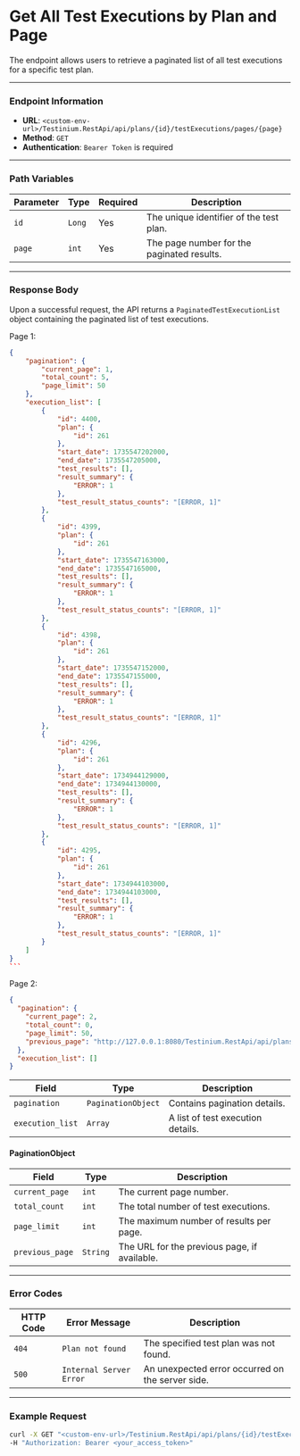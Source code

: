 # Get All Test Executions by Plan and Page

The endpoint allows users to retrieve a paginated list of all test executions for a specific test plan.

***

### Endpoint Information

* **URL**: `<custom-env-url>/Testinium.RestApi/api/plans/{id}/testExecutions/pages/{page}`
* **Method**: `GET`
* **Authentication**: `Bearer Token` is required

***

### Path Variables

| Parameter | Type   | Required | Description                                |
| --------- | ------ | -------- | ------------------------------------------ |
| `id`      | `Long` | Yes      | The unique identifier of the test plan.    |
| `page`    | `int`  | Yes      | The page number for the paginated results. |

***

### Response Body

Upon a successful request, the API returns a `PaginatedTestExecutionList` object containing the paginated list of test executions.

Page 1:

````json
{
    "pagination": {
        "current_page": 1,
        "total_count": 5,
        "page_limit": 50
    },
    "execution_list": [
        {
            "id": 4400,
            "plan": {
                "id": 261
            },
            "start_date": 1735547202000,
            "end_date": 1735547205000,
            "test_results": [],
            "result_summary": {
                "ERROR": 1
            },
            "test_result_status_counts": "[ERROR, 1]"
        },
        {
            "id": 4399,
            "plan": {
                "id": 261
            },
            "start_date": 1735547163000,
            "end_date": 1735547165000,
            "test_results": [],
            "result_summary": {
                "ERROR": 1
            },
            "test_result_status_counts": "[ERROR, 1]"
        },
        {
            "id": 4398,
            "plan": {
                "id": 261
            },
            "start_date": 1735547152000,
            "end_date": 1735547155000,
            "test_results": [],
            "result_summary": {
                "ERROR": 1
            },
            "test_result_status_counts": "[ERROR, 1]"
        },
        {
            "id": 4296,
            "plan": {
                "id": 261
            },
            "start_date": 1734944129000,
            "end_date": 1734944130000,
            "test_results": [],
            "result_summary": {
                "ERROR": 1
            },
            "test_result_status_counts": "[ERROR, 1]"
        },
        {
            "id": 4295,
            "plan": {
                "id": 261
            },
            "start_date": 1734944103000,
            "end_date": 1734944103000,
            "test_results": [],
            "result_summary": {
                "ERROR": 1
            },
            "test_result_status_counts": "[ERROR, 1]"
        }
    ]
}
```
````

Page 2:

```json
{
  "pagination": {
    "current_page": 2,
    "total_count": 0,
    "page_limit": 50,
    "previous_page": "http://127.0.0.1:8080/Testinium.RestApi/api/plans/80/testExecutions/pages/1"
  },
  "execution_list": []
}
```

| Field            | Type               | Description                       |
| ---------------- | ------------------ | --------------------------------- |
| `pagination`     | `PaginationObject` | Contains pagination details.      |
| `execution_list` | `Array`            | A list of test execution details. |

#### PaginationObject

| Field           | Type     | Description                                  |
| --------------- | -------- | -------------------------------------------- |
| `current_page`  | `int`    | The current page number.                     |
| `total_count`   | `int`    | The total number of test executions.         |
| `page_limit`    | `int`    | The maximum number of results per page.      |
| `previous_page` | `String` | The URL for the previous page, if available. |

***

### Error Codes

| HTTP Code | Error Message           | Description                                      |
| --------- | ----------------------- | ------------------------------------------------ |
| `404`     | `Plan not found`        | The specified test plan was not found.           |
| `500`     | `Internal Server Error` | An unexpected error occurred on the server side. |

***

### Example Request

```bash
curl -X GET "<custom-env-url>/Testinium.RestApi/api/plans/{id}/testExecutions/pages/{page}" \
-H "Authorization: Bearer <your_access_token>"
```
